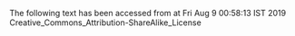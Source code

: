 The following text has been accessed from at Fri Aug 9 00:58:13 IST 2019
Creative_Commons_Attribution-ShareAlike_License
